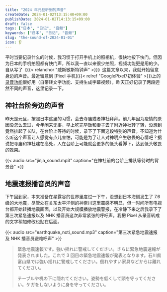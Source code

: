 ```yaml
---
title: "2024 年元旦听到的声音"
createDate: 2024-01-02T13:15:40+09:00
publishDate: 2024-01-02T14:13:15+09:00
draft: false
tags: ["日本", "日记", "音频"]
keywords: ["日本", "日记", "音频"]
slug: "the-sound-of-2024-01-01"
icon: 👂
---
```


平时当要记录什么的时候，我习惯于打开手机上的照相机，很快地按下快门。但因为日本的手机拍照都有快门声，所以我一直以来很少拍照，视频功能更是用的少。自从写了《{{< relanchor "威斯敏斯特钟声" >}}》这篇文章以来，我就开始留意身边的声音。最近留意到 [Pixel 手机]({{< relref "GooglePixel7初体验" >}})上的[录音功能](https://support.google.com/pixelphone/answer/9516618?hl=zh-Hans)很好用（自带转文字功能、支持生成字幕视频），昨天正好记录了两段迥然不同的声音，这里记录一下。

<!--more-->

## 神社台阶旁边的声音

昨天是元旦，按照日本这里的习惯，会去寺庙或者神社拜拜。前几年因为疫情的原因没怎么去过，今年闲来无事，早上吃完早饭和妻子去了附近神社转了转，没想到竟然排起了长队，在台阶上等待的时候，录下了下面这段特别的声音。不知道为什么听这个声音让人感觉有点儿害怕，可能是为了让人对神明产生敬畏的心情吧？据说把寺庙和神社建在高处，人在台阶上可能就会更多的低头看脚下，达到低头敬畏的效果。

{{< audio src="jinja_sound.mp3" caption="在神社前的台阶上排队等待时的背景音" >}}

## 地震速报播音员的声音

下午回到家，本来准备在星露谷的世界里度过一下午，没想到日本海侧发生了 7.6 级的大地震，尽管处在关东太平洋侧的神奈川这里震感不明显，但一时间所有电视台都开始转播地震画面，以及开始大规模播放地震警报，在冷静下来之后我录下了第三次紧急速报以及 NHK 播音员这次非常紧张的呼吁声。我把 Pixel 从录音转成的文字稍加修改也贴在后面。

{{< audio src="earthquake_noti_sound.mp3" caption="第三次紧急地震速报及 NHK 播音员避难呼声" >}}

> 緊急地震速報です。強い揺れに警戒してください。さらに緊急地震速報が発表されました。これで 3 回目の緊急地震速報が発表となります。石川県富山県では強い揺れに警戒してください。倒れやすい家具などからは離れてください。
>
> テーブルや机の下に隠れてください。姿勢を低くして頭を守ってください。ケガをしないように身を守ってください。
